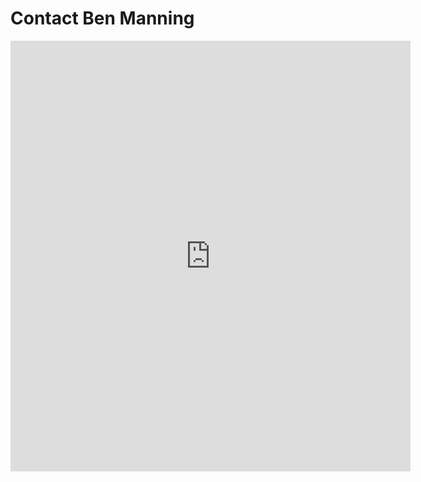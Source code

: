 
# Contact Ben Manning

<iframe src="https://docs.google.com/forms/d/e/1FAIpQLScXarHmnmHraYbQJMq3VWHNP5yTlmnuQZyNZE57A5nki-mk9w/viewform?embedded=true" width="640" height="689" frameborder="0" marginheight="0" marginwidth="0">Loading…</iframe>